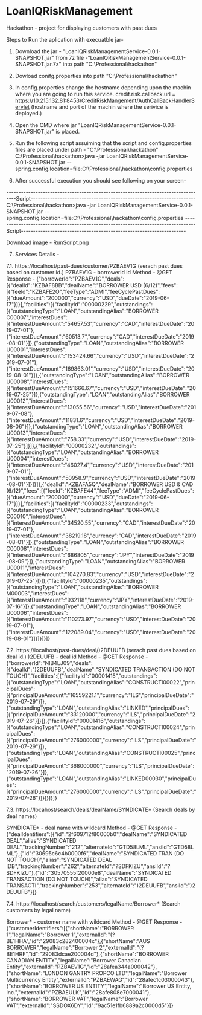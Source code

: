 # LoanIQRiskManagement
Hackathon - project for displaying customers with past dues

Steps to Run the aplication with execuatble jar-
1. Download the jar - "LoanIQRiskManagementService-0.0.1-SNAPSHOT.jar" from 7z file -"LoanIQRiskManagementService-0.0.1-SNAPSHOT.jar.7z" into path "C:\Professional\hackathon"
2. Dowload conifg.properties into path "C:\Professional\hackathon"
3. In config.properties change the hostname depending upon the machin where you are going to run this service. 
    credit.risk.callback.url = https://10.215.132.81:8453/CreditRiskMangement/AuthCallBackHandlerServlet (hostname and port of the machin where the serivice is deployed.)
4. Open the CMD where jar "LoanIQRiskManagementService-0.0.1-SNAPSHOT.jar" is placed.
5. Run the following script assuiming that the script and config.properties files are placed under path - "C:\Professional\hackathon"
    C:\Professional\hackathon>java -jar LoanIQRiskManagementService-0.0.1-SNAPSHOT.jar --spring.config.location=file:C:\Professional\hackathon\config.properties
    
6. After successful execution you should see following on your screen-

----------------------------------------------------------------------------------Script--------------------------------------------------------------------
C:\Professional\hackathon>java -jar LoanIQRiskManagementService-0.0.1-SNAPSHOT.jar --spring.config.location=file:C:\Professional\hackathon\config.properties
----------------------------------------------------------------------------------Script--------------------------------------------------------------------

Download image - RunScript.png


7. Services Details -

7.1. https://localhost/past-dues/customer/PZBAEV1G (serach past dues based on customer id.)
PZBAEV1G - borrowerId id
Method - @GET
Response -
{"borrowerId":"PZBAEV1G","deals":[{"dealId":"KZBAF8BB","dealName":"BORROWER USD (6/12)","fees":[{"feeId":"KZBAFE2O","feeType":"ADMI","feeCyclePastDues":[{"dueAmount":"200000","currency":"USD","dueDate":"2019-06-17"}]}],"facilities":[{"facilityId":"00000229","outstandings":[{"outstandingType":"LOAN","outstandingAlias":"BORROWER C00007","interestDues":[{"interestDueAmount":"54657.53","currency":"CAD","interestDueDate":"2019-07-01"},{"interestDueAmount":"60513.7","currency":"CAD","interestDueDate":"2019-08-01"}]},{"outstandingType":"LOAN","outstandingAlias":"BORROWER U00001","interestDues":[{"interestDueAmount":"153424.66","currency":"USD","interestDueDate":"2019-07-01"},{"interestDueAmount":"169863.01","currency":"USD","interestDueDate":"2019-08-01"}]},{"outstandingType":"LOAN","outstandingAlias":"BORROWER U00008","interestDues":[{"interestDueAmount":"151666.67","currency":"USD","interestDueDate":"2019-07-25"}]},{"outstandingType":"LOAN","outstandingAlias":"BORROWER U00012","interestDues":[{"interestDueAmount":"13055.56","currency":"USD","interestDueDate":"2019-07-08"},{"interestDueAmount":"11831.6","currency":"USD","interestDueDate":"2019-08-06"}]},{"outstandingType":"LOAN","outstandingAlias":"BORROWER U00013","interestDues":[{"interestDueAmount":"758.33","currency":"USD","interestDueDate":"2019-07-25"}]}]},{"facilityId":"00000232","outstandings":[{"outstandingType":"LOAN","outstandingAlias":"BORROWER U00004","interestDues":[{"interestDueAmount":"46027.4","currency":"USD","interestDueDate":"2019-07-01"},{"interestDueAmount":"50958.9","currency":"USD","interestDueDate":"2019-08-01"}]}]}]},{"dealId":"KZBAFA5Q","dealName":"BORROWER USD & CAD (6/12)","fees":[{"feeId":"KZBAFE44","feeType":"ADMI","feeCyclePastDues":[{"dueAmount":"200000","currency":"USD","dueDate":"2019-06-17"}]}],"facilities":[{"facilityId":"00000233","outstandings":[{"outstandingType":"LOAN","outstandingAlias":"BORROWER C00010","interestDues":[{"interestDueAmount":"34520.55","currency":"CAD","interestDueDate":"2019-07-01"},{"interestDueAmount":"38219.18","currency":"CAD","interestDueDate":"2019-08-01"}]},{"outstandingType":"LOAN","outstandingAlias":"BORROWER C00008","interestDues":[{"interestDueAmount":"686805","currency":"JPY","interestDueDate":"2019-08-09"}]},{"outstandingType":"LOAN","outstandingAlias":"BORROWER U00011","interestDues":[{"interestDueAmount":"104270.83","currency":"USD","interestDueDate":"2019-07-25"}]}]},{"facilityId":"00000235","outstandings":[{"outstandingType":"LOAN","outstandingAlias":"BORROWER M00003","interestDues":[{"interestDueAmount":"932118","currency":"JPY","interestDueDate":"2019-07-16"}]},{"outstandingType":"LOAN","outstandingAlias":"BORROWER U00006","interestDues":[{"interestDueAmount":"110273.97","currency":"USD","interestDueDate":"2019-07-01"},{"interestDueAmount":"122089.04","currency":"USD","interestDueDate":"2019-08-01"}]}]}]}]}

7.2. https://localhost/past-dues/deal/)2DEUUFB (serach past dues based on deal id.)
)2DEUUFB  - deal id
Method - @GET
Response -
{"borrowerId":"NIB4LJ09","deals":[{"dealId":")2DEUUFB","dealName":"SYNDICATED TRANSACTION (DO NOT TOUCH)","facilities":[{"facilityId":"00001415","outstandings":[{"outstandingType":"LOAN","outstandingAlias":"CONSTRUCTI00022","principalDues":[{"principalDueAmount":"16559221.1","currency":"ILS","principalDueDate":"2019-07-29"}]},{"outstandingType":"LOAN","outstandingAlias":"LINKED","principalDues":[{"principalDueAmount":"33120000","currency":"ILS","principalDueDate":"2019-07-26"}]}]},{"facilityId":"00001416","outstandings":[{"outstandingType":"LOAN","outstandingAlias":"CONSTRUCTI00024","principalDues":[{"principalDueAmount":"276000000","currency":"ILS","principalDueDate":"2019-07-29"}]},{"outstandingType":"LOAN","outstandingAlias":"CONSTRUCTI00025","principalDues":[{"principalDueAmount":"368000000","currency":"ILS","principalDueDate":"2019-07-26"}]},{"outstandingType":"LOAN","outstandingAlias":"LINKED00030","principalDues":[{"principalDueAmount":"276000000","currency":"ILS","principalDueDate":"2019-07-26"}]}]}]}]}

7.3. https://locahost/search/deals/dealName/SYNDICATE* (Search deals by deal names)

SYNDICATE*  - deal name with wildcard
Method - @GET
Response -
{"dealIdentifiers":[{"id":"2f609712f80000b0","dealName":"SYNDICATED DEAL","alias":"SYNDICATED DEAL","trackingNumber":"212","alternateId":"GTD58LML","ansiId":"GTD58LML"},{"id":"30695c6c4b0000f6","dealName":"SYNDICATED TRAN (DO NOT TOUCH)","alias":"SYNDICATED DEAL IDB","trackingNumber":"262","alternateId":"?SDFKIZU","ansiId":"?SDFKIZU"},{"id":"30570555f20000e8","dealName":"SYNDICATED TRANSACTION (DO NOT TOUCH)","alias":"SYNDICATED TRANSACTI","trackingNumber":"253","alternateId":")2DEUUFB","ansiId":")2DEUUFB"}]}

7.4. https://localhost/search/customers/legalName/Borrower* (Search customers by legal name)

Borrower*  - customer name with wildcard
Method - @GET
Response -
{"customerIdentifiers":[{"shortName":"BORROWER 1","legalName":"Borrower 1","externalId":"(?BE1HHA","id":"29083c282400004c"},{"shortName":"AUS BORROWER","legalName":"Borrower 2","externalId":"(?BE1HRF","id":"29083dcae200004d"},{"shortName":"BORROWER CANADIAN ENTITY","legalName":"Borrower Canadian Entity","externalId":"PZBAEV1G","id":"28afea344a000042"},{"shortName":"LONDON GANTRY PROPCO LTD","legalName":"Borrower Multicurrency Entity","externalId":"PZBAEWAG","id":"28afec1c03000043"},{"shortName":"BORROWER US ENTITY","legalName":"Borrower US Entity, Inc.","externalId":"PZBAEULK","id":"28afe808e7000041"},{"shortName":"BORROWER VAT","legalName":"Borrower VAT","externalId":"SSDOX6DY","id":"9ac51e1fb6889a2c0000d5"}]}
